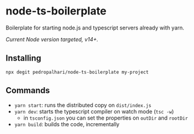 # node-ts-boilerplate

Boilerplate for starting node.js and typescript servers already with yarn.

_Current Node version targeted, v14+._

## Installing

`npx degit pedropalhari/node-ts-boilerplate my-project`

## Commands

- `yarn start`: runs the distributed copy on `dist/index.js`
- `yarn dev`: starts the typescript compiler on watch mode (`tsc -w`)
  - in `tsconfig.json` you can set the properties on `outDir` and `rootDir`
- `yarn build`: builds the code, incrementally
